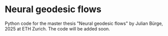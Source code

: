 # Neural geodesic flows

Python code for the master thesis "Neural geodesic flows" by Julian Bürge, 2025 at ETH Zurich.
The code will be added soon.
